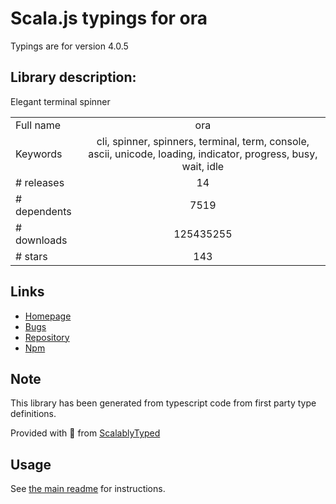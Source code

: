 
# Scala.js typings for ora

Typings are for version 4.0.5

## Library description:
Elegant terminal spinner

|                    |                 |
| ------------------ | :-------------: |
| Full name          | ora |
| Keywords           | cli, spinner, spinners, terminal, term, console, ascii, unicode, loading, indicator, progress, busy, wait, idle |
| # releases         | 14 |
| # dependents       | 7519 |
| # downloads        | 125435255 |
| # stars            | 143 |

## Links
- [Homepage](https://github.com/sindresorhus/ora#readme)
- [Bugs](https://github.com/sindresorhus/ora/issues)
- [Repository](https://github.com/sindresorhus/ora)
- [Npm](https://www.npmjs.com/package/ora)
    


## Note
This library has been generated from typescript code from first party type definitions.

Provided with :purple_heart: from [ScalablyTyped](https://github.com/oyvindberg/ScalablyTyped)

## Usage
See [the main readme](../../readme.md) for instructions.


